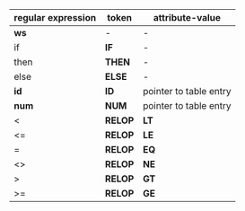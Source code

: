 | regular expression | token | attribute-value |
|  --- | --- | --- |
| **ws** | - | - |
| if | **IF** | - |
| then | **THEN** | - |
| else | **ELSE** | - |
| **id** | **ID** | pointer to table entry |
| **num** | **NUM** | pointer to table entry |
| < | **RELOP** | **LT** |
| <= | **RELOP** | **LE** |
| = | **RELOP** | **EQ** |
| <> | **RELOP** | **NE** |
| > | **RELOP** | **GT** |
| >= | **RELOP** | **GE** |